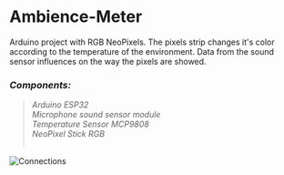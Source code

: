 # Ambience-Meter
Arduino project with RGB NeoPixels.
The pixels strip changes it's color according to the temperature of the environment. Data from the sound sensor influences on the way the pixels are showed.
<i><h3>Components:</h3>
> Arduino ESP32                      <br>
> Microphone sound sensor module     <br>
> Temperature Sensor MCP9808         <br>
> NeoPixel Stick RGB         </i><br><br>

![Connections](https://user-images.githubusercontent.com/77194094/122566223-fcf76e80-d04f-11eb-8cda-e455c41e7b03.png)
